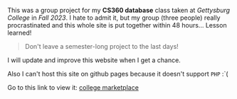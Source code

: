 This was a group project for my **CS360 database** class taken at *Gettysburg College* in _Fall 2023_. I hate to admit it, but my group (three people) really procrastinated and this whole site is put together within 48 hours... Lesson learned!

> Don't leave a semester-long project to the last days!

I will update and improve this website when I get a chance.

Also I can't host this site on github pages because it doesn't support `PHP` :`(

Go to this link to view it: [college marketplace]([cs.gettysburg.edu/~tangyi02/](http://cs.gettysburg.edu/~tangyi02/Projects/collegeMarketplace/))
